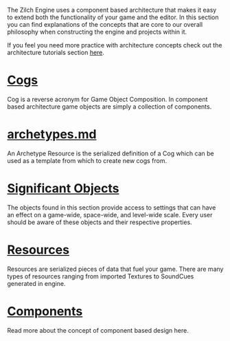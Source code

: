 The Zilch Engine uses a component based architecture that makes it easy to extend both the functionality of your game and the editor. In this section you can find explanations of the concepts that are core to our overall philosophy when constructing the engine and projects within it.

If you feel you need more practice with architecture concepts check out the architecture tutorials section [here](../tutorials/architecture.md).


 #  [Cogs](architecture/cogs.md)
Cog is a reverse acronym for Game Object Composition. In component based architecture game objects are simply a collection of components.

 #  [archetypes.md](architecture/archetypes.md)
An Archetype Resource is the serialized definition of a Cog which can be used as a template from which to create new cogs from. 

 #  [Significant Objects](architecture/objects.md)
The objects found in this section provide access to settings that can have an effect on a game-wide, space-wide, and level-wide scale. Every user should be aware of these objects and their respective properties.


 #  [Resources](architecture/resources.md)
Resources are serialized pieces of data that fuel your game. There are many types of resources ranging from imported Textures to SoundCues generated in engine.

 #  [Components](architecture/components.md)
Read more about the concept of component based design here.
 

 